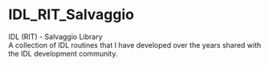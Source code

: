 # IDL_RIT_Salvaggio
IDL (RIT) - Salvaggio Library<br />
A collection of IDL routines that I have developed over the years shared with the IDL development community.
